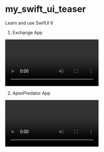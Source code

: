 # my_swift_ui_teaser
Learn and use SwifUI 6
1. Exchange App 

![DEMO](screenshots/exchange.mp4)

2. ApexPredator App

![DEMO](screenshots/apex.mp4)
